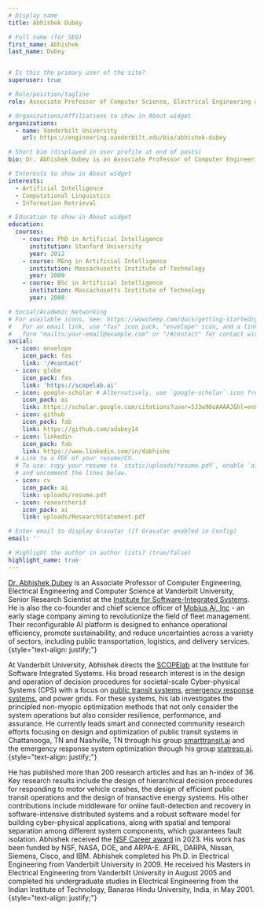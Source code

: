 ```yaml
---
# Display name
title: Abhishek Dubey

# Full name (for SEO)
first_name: Abhishek
last_name: Dubey


# Is this the primary user of the site?
superuser: true

# Role/position/tagline
role: Associate Professor of Computer Science, Electrical Engineering and Computer Engineering

# Organizations/Affiliations to show in About widget
organizations:
  - name: Vanderbilt University
    url: https://engineering.vanderbilt.edu/bio/abhishek-dubey

# Short bio (displayed in user profile at end of posts)
bio: Dr. Abhishek Dubey is an Associate Professor of Computer Engineering, Electrical Engineering and Computer Science at Vanderbilt University, Senior Research Scientist at the Institute for Software-Integrated Systems. Abhishek directs the SCOPElab  (https://scopelab.org/) at the Institute for Software Integrated Systems and is the co-lead of the Vanderbilt Initiative for Smart Cities Operation and Research (VISOR). His broad research interest is in the design and operation of decision procedures for smart and connected communities with a focus on transportation and energy networks. In particular, he focuses on the design and operation of Cyber-physical Systems (CPS) with Artificial Intelligence (AI) based components (AI-CPS) with a focus on public transit systems, emergency response systems, and power grids. For these systems, his lab investigates the principled design, operation, and optimization methods that not only consider the system operations but also consider resilience, performance, and assurance. Key research results include the design of hierarchical decision procedures for responding to motor vehicle crashes, the design of efficient public transit operations and the design of transactive energy systems. Abhishek received the NSF Career award in 2022. His work has been funded by NSF, NASA, DOE, and ARPA-E. AFRL, DARPA, Nissan, Siemens, Cisco, and IBM (Total grant support as PI is 9.3 million.  Grant support as Co-PI is 27 million.). Abhishek completed his Ph.D. in Electrical Engineering from Vanderbilt University in 2009. He received his M.S. in Electrical Engineering from Vanderbilt University in August 2005 and completed his undergraduate studies in Electrical Engineering from the Indian Institute of Technology, Banaras Hindu University, India, in May 2001.

# Interests to show in About widget
interests:
  - Artificial Intelligence
  - Computational Linguistics
  - Information Retrieval

# Education to show in About widget
education:
  courses:
    - course: PhD in Artificial Intelligence
      institution: Stanford University
      year: 2012
    - course: MEng in Artificial Intelligence
      institution: Massachusetts Institute of Technology
      year: 2009
    - course: BSc in Artificial Intelligence
      institution: Massachusetts Institute of Technology
      year: 2008

# Social/Academic Networking
# For available icons, see: https://wowchemy.com/docs/getting-started/page-builder/#icons
#   For an email link, use "fas" icon pack, "envelope" icon, and a link in the
#   form "mailto:your-email@example.com" or "/#contact" for contact widget.
social:
  - icon: envelope
    icon_pack: fas
    link: '/#contact'
  - icon: globe
    icon_pack: fas
    link: 'https://scopelab.ai'
  - icon: google-scholar # Alternatively, use `google-scholar` icon from `ai` icon pack
    icon_pack: ai
    link: https://scholar.google.com/citations?user=5J3w9OoAAAAJ&hl=en&oi=ao
  - icon: github
    icon_pack: fab
    link: https://github.com/adubey14
  - icon: linkedin
    icon_pack: fab
    link: https://www.linkedin.com/in/dabhishe
  # Link to a PDF of your resume/CV.
  # To use: copy your resume to `static/uploads/resume.pdf`, enable `ai` icons in `params.yaml`,
  # and uncomment the lines below.
  - icon: cv
    icon_pack: ai
    link: uploads/resume.pdf
  - icon: researcherid
    icon_pack: ai
    link: uploads/ResearchStatement.pdf

# Enter email to display Gravatar (if Gravatar enabled in Config)
email: ''

# Highlight the author in author lists? (true/false)
highlight_name: true
---
```


[Dr. Abhishek Dubey](https://www.linkedin.com/in/dabhishe/) is an Associate Professor of Computer Engineering, Electrical Engineering and Computer Science at Vanderbilt University, Senior Research Scientist at the [Institute for Software-Integrated Systems](https://www.isis.vanderbilt.edu). He is also the co-founder and chief science officer of [Mobius Ai, Inc](https://mobiusai.tech/) - an early stage company aiming to revolutionize the field of fleet management. Their reconfigurable AI platform is designed to enhance operational efficiency, promote sustainability, and reduce uncertainties across a variety of sectors, including public transportation, logistics, and delivery services.
{style="text-align: justify;"}

At Vanderbilt University, Abhishek directs the [SCOPElab](https://scopelab.ai/) at the Institute for Software Integrated Systems. His broad research interest is in the design and operation of decision procedures for societal-scale Cyber-physical Systems (CPS) with a focus on [public transit systems](https://smarttransit.ai), [emergency response systems](https://statresp.ai), and power grids. For these systems, his lab investigates the principled non-myopic optimization methods that not only consider the system operations but also consider resilience, performance, and assurance. He currently leads smart and connected community research efforts focusing on design and optimization of public transit systems in Chattanooga, TN and Nashville, TN through his group [smarttransit.ai](https://smarttransit.ai)
and the emergency response system optimization through his group [statresp.ai](https://statresp.ai).
{style="text-align: justify;"}


He has published more than 200 research articles and has an h-index of 36. Key research results include the design of hierarchical decision procedures for responding to motor vehicle crashes, the design of efficient public transit operations and the design of transactive energy systems. His other contributions include middleware for online fault-detection and recovery in software-intensive distributed systems and a robust software model for building cyber-physical applications, along with spatial and temporal separation among different system components, which guarantees fault isolation. Abhishek received the [NSF Career award](https://www.nsf.gov/awardsearch/showAward?AWD_ID=2238815&HistoricalAwards=false) in 2023. His work has been funded by NSF, NASA, DOE, and ARPA-E. AFRL, DARPA, Nissan, Siemens, Cisco, and IBM. Abhishek completed his Ph.D. in Electrical Engineering from Vanderbilt University in 2009. He received his Masters in Electrical Engineering from Vanderbilt University in August 2005 and completed his undergraduate studies in Electrical Engineering from the Indian Institute of Technology, Banaras Hindu University, India, in May 2001.
{style="text-align: justify;"}
